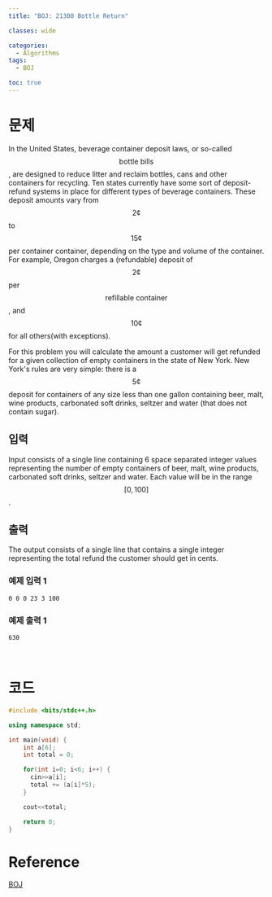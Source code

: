 ```yaml
---
title: "BOJ: 21300 Bottle Return"

classes: wide

categories:
  - Algorithms
tags:
  - BOJ

toc: true
---
```


# 문제

In the United States, beverage container deposit laws, or so-called $$\text{bottle bills}$$, are designed to reduce litter and reclaim bottles, cans and other containers for recycling. Ten states currently have some sort of deposit-refund systems in place for different types of beverage containers. These deposit amounts vary from $$2¢$$ to $$15¢$$ per container container, depending on the type and volume of the container. For example, Oregon charges a (refundable) deposit of $$2¢$$ per $$\text{refillable container}$$, and $$10¢$$ for all others(with exceptions).

For this problem you will calculate the amount a customer will get refunded for a given collection of empty containers in the state of New York. New York's rules are very simple: there is a $$5¢$$ deposit for containers of any size less than one gallon containing beer, malt, wine products, carbonated soft drinks, seltzer and water (that does not contain sugar).

## 입력

Input consists of a single line containing 6 space separated integer values representing the number of empty containers of beer, malt, wine products, carbonated soft drinks, seltzer and water. Each value will be in the range $$[0, 100]$$.

## 출력

The output consists of a single line that contains a single integer representing the total refund the customer should get in cents.

### 예제 입력 1

```shell
0 0 0 23 3 100
```

### 예제 출력 1

```shell
630
```

<br/>

# 코드

```cpp
#include <bits/stdc++.h>

using namespace std;

int main(void) {
    int a[6];
    int total = 0;

    for(int i=0; i<6; i++) {
      cin>>a[i];
      total += (a[i]*5);
    }

    cout<<total;

    return 0;
}
```

# Reference

[BOJ](https://www.acmicpc.net/problem/21300)